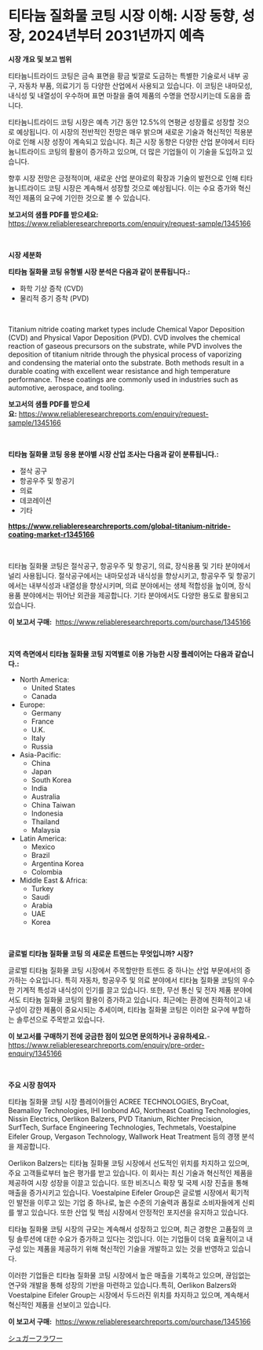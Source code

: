 <p><h1>티타늄 질화물 코팅 시장 이해: 시장 동향, 성장, 2024년부터 2031년까지 예측</h1></p><p><strong>시장 개요 및 보고 범위</strong></p>
<p><p>티타늄니트라이드 코팅은 금속 표면을 황금 빛깔로 도금하는 특별한 기술로서 내부 공구, 자동차 부품, 의료기기 등 다양한 산업에서 사용되고 있습니다. 이 코팅은 내마모성, 내식성 및 내열성이 우수하며 표면 마찰을 줄여 제품의 수명을 연장시키는데 도움을 줍니다.</p><p>티타늄니트라이드 코팅 시장은 예측 기간 동안 12.5%의 연평균 성장률로 성장할 것으로 예상됩니다. 이 시장의 전반적인 전망은 매우 밝으며 새로운 기술과 혁신적인 적용분야로 인해 시장 성장이 계속되고 있습니다. 최근 시장 동향은 다양한 산업 분야에서 티타늄니트라이드 코팅의 활용이 증가하고 있으며, 더 많은 기업들이 이 기술을 도입하고 있습니다.</p><p>향후 시장 전망은 긍정적이며, 새로운 산업 분야로의 확장과 기술의 발전으로 인해 티타늄니트라이드 코팅 시장은 계속해서 성장할 것으로 예상됩니다. 이는 수요 증가와 혁신적인 제품의 요구에 기인한 것으로 볼 수 있습니다.</p></p>
<p><strong>보고서의 샘플 PDF를 받으세요:</strong> <a href="https://www.reliableresearchreports.com/enquiry/request-sample/1345166">https://www.reliableresearchreports.com/enquiry/request-sample/1345166</a></p>
<p>&nbsp;</p>
<p><strong>시장 세분화</strong></p>
<p><strong>티타늄 질화물 코팅 유형별 시장 분석은 다음과 같이 분류됩니다.:</strong></p>
<p><ul><li>화학 기상 증착 (CVD)</li><li>물리적 증기 증착 (PVD)</li></ul></p>
<p>&nbsp;</p>
<p><p>Titanium nitride coating market types include Chemical Vapor Deposition (CVD) and Physical Vapor Deposition (PVD). CVD involves the chemical reaction of gaseous precursors on the substrate, while PVD involves the deposition of titanium nitride through the physical process of vaporizing and condensing the material onto the substrate. Both methods result in a durable coating with excellent wear resistance and high temperature performance. These coatings are commonly used in industries such as automotive, aerospace, and tooling.</p></p>
<p><strong>보고서의 샘플 PDF를 받으세요:</strong>&nbsp;<a href="https://www.reliableresearchreports.com/enquiry/request-sample/1345166">https://www.reliableresearchreports.com/enquiry/request-sample/1345166</a></p>
<p>&nbsp;</p>
<p><strong> 티타늄 질화물 코팅 응용 분야별 시장 산업 조사는 다음과 같이 분류됩니다.:</strong></p>
<p><ul><li>절삭 공구</li><li>항공우주 및 항공기</li><li>의료</li><li>데코레이션</li><li>기타</li></ul></p>
<p><strong><a href="https://www.reliableresearchreports.com/global-titanium-nitride-coating-market-r1345166">https://www.reliableresearchreports.com/global-titanium-nitride-coating-market-r1345166</a></strong></p>
<p>&nbsp;</p>
<p><p>티타늄 질화물 코팅은 절삭공구, 항공우주 및 항공기, 의료, 장식용품 및 기타 분야에서 널리 사용됩니다. 절삭공구에서는 내마모성과 내식성을 향상시키고, 항공우주 및 항공기에서는 내부식성과 내열성을 향상시키며, 의료 분야에서는 생체 적합성을 높이며, 장식용품 분야에서는 뛰어난 외관을 제공합니다. 기타 분야에서도 다양한 용도로 활용되고 있습니다.</p></p>
<p><strong>이 보고서 구매:</strong>&nbsp; <a href="https://www.reliableresearchreports.com/purchase/1345166">https://www.reliableresearchreports.com/purchase/1345166</a></p>
<p>&nbsp;</p>
<p><strong>지역 측면에서 티타늄 질화물 코팅 지역별로 이용 가능한 시장 플레이어는 다음과 같습니다.:</strong></p>
<p><ul>
    <li>
        North America:
        <ul>
            <li>United States</li>
            <li>Canada</li>
        </ul>
    </li>
    <li>
        Europe:
        <ul>
            <li>Germany</li>
            <li>France</li>
            <li>U.K.</li>
            <li>Italy</li>
            <li>Russia</li>
        </ul>
    </li>
    <li>
        Asia-Pacific:
        <ul>
            <li>China</li>
            <li>Japan</li>
            <li>South Korea</li>
            <li>India</li>
            <li>Australia</li>
            <li>China Taiwan</li>
            <li>Indonesia</li>
            <li>Thailand</li>
            <li>Malaysia</li>
        </ul>
    </li>
    <li>
        Latin America:
        <ul>
            <li>Mexico</li>
            <li>Brazil</li>
            <li>Argentina Korea</li>
            <li>Colombia</li>
        </ul>
    </li>
    <li>
        Middle East & Africa:
        <ul>
            <li>Turkey</li>
            <li>Saudi</li>
            <li>Arabia</li>
            <li>UAE</li>
            <li>Korea</li>
        </ul>
    </li>
    </ul></p>
<p>&nbsp;</p>
<p><strong>글로벌 티타늄 질화물 코팅 의 새로운 트렌드는 무엇입니까? 시장?</strong></p>
<p><p>글로벌 티타늄 질화물 코팅 시장에서 주목할만한 트렌드 중 하나는 산업 부문에서의 증가하는 수요입니다. 특히 자동차, 항공우주 및 의료 분야에서 티타늄 질화물 코팅의 우수한 기계적 특성과 내식성이 인기를 끌고 있습니다. 또한, 무선 통신 및 전자 제품 분야에서도 티타늄 질화물 코팅의 활용이 증가하고 있습니다. 최근에는 환경에 친화적이고 내구성이 강한 제품이 중요시되는 추세이며, 티타늄 질화물 코팅은 이러한 요구에 부합하는 솔루션으로 주목받고 있습니다.</p></p>
<p><strong>이 보고서를 구매하기 전에 궁금한 점이 있으면 문의하거나 공유하세요.</strong>- <a href="https://www.reliableresearchreports.com/enquiry/pre-order-enquiry/1345166">https://www.reliableresearchreports.com/enquiry/pre-order-enquiry/1345166</a></p>
<p>&nbsp;</p>
<p><strong>주요 시장 참여자</strong></p>
<p><p>티타늄 질화물 코팅 시장 플레이어들인 ACREE TECHNOLOGIES, BryCoat, Beamalloy Technologies, IHI Ionbond AG, Northeast Coating Technologies, Nissin Electrics, Oerlikon Balzers, PVD Titanium, Richter Precision, SurfTech, Surface Engineering Technologies, Techmetals, Voestalpine Eifeler Group, Vergason Technology, Wallwork Heat Treatment 등의 경쟁 분석을 제공합니다. </p><p>Oerlikon Balzers는 티타늄 질화물 코팅 시장에서 선도적인 위치를 차지하고 있으며, 주요 고객들로부터 높은 평가를 받고 있습니다. 이 회사는 최신 기술과 혁신적인 제품을 제공하여 시장 성장을 이끌고 있습니다. 또한 비즈니스 확장 및 국제 시장 진출을 통해 매출을 증가시키고 있습니다. Voestalpine Eifeler Group은 글로벌 시장에서 획기적인 발전을 이루고 있는 기업 중 하나로, 높은 수준의 기술력과 품질로 소비자들에게 신뢰를 쌓고 있습니다. 또한 산업 및 핵심 시장에서 안정적인 포지션을 유지하고 있습니다.</p><p>티타늄 질화물 코팅 시장의 규모는 계속해서 성장하고 있으며, 최근 경향은 고품질의 코팅 솔루션에 대한 수요가 증가하고 있다는 것입니다. 이는 기업들이 더욱 효율적이고 내구성 있는 제품을 제공하기 위해 혁신적인 기술을 개발하고 있는 것을 반영하고 있습니다.</p><p>이러한 기업들은 티타늄 질화물 코팅 시장에서 높은 매출을 기록하고 있으며, 끊임없는 연구와 개발을 통해 성장의 기반을 마련하고 있습니다.특히, Oerlikon Balzers와 Voestalpine Eifeler Group는 시장에서 두드러진 위치를 차지하고 있으며, 계속해서 혁신적인 제품을 선보이고 있습니다.</p></p>
<p><strong>이 보고서 구매:</strong>&nbsp;&nbsp;<a href="https://www.reliableresearchreports.com/purchase/1345166">https://www.reliableresearchreports.com/purchase/1345166</a></p>
<p><p><a href="https://github.com/Sophiaard2003/Market-Research-Report-List-1/blob/main/319640221832.md">シュガーフラワー</a></p></p>